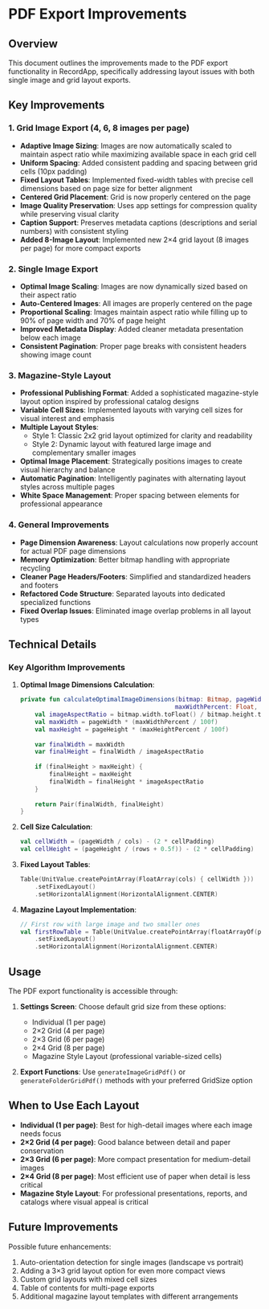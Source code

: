 # PDF Export Improvements

## Overview

This document outlines the improvements made to the PDF export functionality in RecordApp, specifically addressing layout issues with both single image and grid layout exports.

## Key Improvements

### 1. Grid Image Export (4, 6, 8 images per page)

- **Adaptive Image Sizing**: Images are now automatically scaled to maintain aspect ratio while maximizing available space in each grid cell
- **Uniform Spacing**: Added consistent padding and spacing between grid cells (10px padding)
- **Fixed Layout Tables**: Implemented fixed-width tables with precise cell dimensions based on page size for better alignment
- **Centered Grid Placement**: Grid is now properly centered on the page
- **Image Quality Preservation**: Uses app settings for compression quality while preserving visual clarity
- **Caption Support**: Preserves metadata captions (descriptions and serial numbers) with consistent styling
- **Added 8-Image Layout**: Implemented new 2×4 grid layout (8 images per page) for more compact exports

### 2. Single Image Export

- **Optimal Image Scaling**: Images are now dynamically sized based on their aspect ratio
- **Auto-Centered Images**: All images are properly centered on the page
- **Proportional Scaling**: Images maintain aspect ratio while filling up to 90% of page width and 70% of page height
- **Improved Metadata Display**: Added cleaner metadata presentation below each image
- **Consistent Pagination**: Proper page breaks with consistent headers showing image count

### 3. Magazine-Style Layout

- **Professional Publishing Format**: Added a sophisticated magazine-style layout option inspired by professional catalog designs
- **Variable Cell Sizes**: Implemented layouts with varying cell sizes for visual interest and emphasis
- **Multiple Layout Styles**: 
  - Style 1: Classic 2x2 grid layout optimized for clarity and readability
  - Style 2: Dynamic layout with featured large image and complementary smaller images
- **Optimal Image Placement**: Strategically positions images to create visual hierarchy and balance
- **Automatic Pagination**: Intelligently paginates with alternating layout styles across multiple pages
- **White Space Management**: Proper spacing between elements for professional appearance

### 4. General Improvements

- **Page Dimension Awareness**: Layout calculations now properly account for actual PDF page dimensions
- **Memory Optimization**: Better bitmap handling with appropriate recycling
- **Cleaner Page Headers/Footers**: Simplified and standardized headers and footers
- **Refactored Code Structure**: Separated layouts into dedicated specialized functions
- **Fixed Overlap Issues**: Eliminated image overlap problems in all layout types

## Technical Details

### Key Algorithm Improvements

1. **Optimal Image Dimensions Calculation**:
   ```kotlin
   private fun calculateOptimalImageDimensions(bitmap: Bitmap, pageWidth: Float, pageHeight: Float, 
                                              maxWidthPercent: Float, maxHeightPercent: Float): Pair<Float, Float> {
       val imageAspectRatio = bitmap.width.toFloat() / bitmap.height.toFloat()
       val maxWidth = pageWidth * (maxWidthPercent / 100f)
       val maxHeight = pageHeight * (maxHeightPercent / 100f)
       
       var finalWidth = maxWidth
       var finalHeight = finalWidth / imageAspectRatio
       
       if (finalHeight > maxHeight) {
           finalHeight = maxHeight
           finalWidth = finalHeight * imageAspectRatio
       }
       
       return Pair(finalWidth, finalHeight)
   }
   ```

2. **Cell Size Calculation**:
   ```kotlin
   val cellWidth = (pageWidth / cols) - (2 * cellPadding)
   val cellHeight = (pageHeight / (rows + 0.5f)) - (2 * cellPadding)
   ```

3. **Fixed Layout Tables**:
   ```kotlin
   Table(UnitValue.createPointArray(FloatArray(cols) { cellWidth }))
       .setFixedLayout()
       .setHorizontalAlignment(HorizontalAlignment.CENTER)
   ```

4. **Magazine Layout Implementation**:
   ```kotlin
   // First row with large image and two smaller ones
   val firstRowTable = Table(UnitValue.createPointArray(floatArrayOf(pageWidth * 0.65f, pageWidth * 0.35f)))
       .setFixedLayout()
       .setHorizontalAlignment(HorizontalAlignment.CENTER)
   ```

## Usage

The PDF export functionality is accessible through:

1. **Settings Screen**: Choose default grid size from these options:
   - Individual (1 per page)
   - 2×2 Grid (4 per page)
   - 2×3 Grid (6 per page)
   - 2×4 Grid (8 per page)
   - Magazine Style Layout (professional variable-sized cells)

2. **Export Functions**: Use `generateImageGridPdf()` or `generateFolderGridPdf()` methods with your preferred GridSize option

## When to Use Each Layout

- **Individual (1 per page)**: Best for high-detail images where each image needs focus
- **2×2 Grid (4 per page)**: Good balance between detail and paper conservation
- **2×3 Grid (6 per page)**: More compact presentation for medium-detail images
- **2×4 Grid (8 per page)**: Most efficient use of paper when detail is less critical
- **Magazine Style Layout**: For professional presentations, reports, and catalogs where visual appeal is critical

## Future Improvements

Possible future enhancements:

1. Auto-orientation detection for single images (landscape vs portrait)
2. Adding a 3×3 grid layout option for even more compact views
3. Custom grid layouts with mixed cell sizes
4. Table of contents for multi-page exports
5. Additional magazine layout templates with different arrangements 